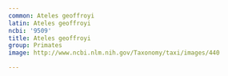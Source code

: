 ```yaml
---
common: Ateles geoffroyi
latin: Ateles geoffroyi
ncbi: '9509'
title: Ateles geoffroyi
group: Primates
image: http://www.ncbi.nlm.nih.gov/Taxonomy/taxi/images/440

---
```

